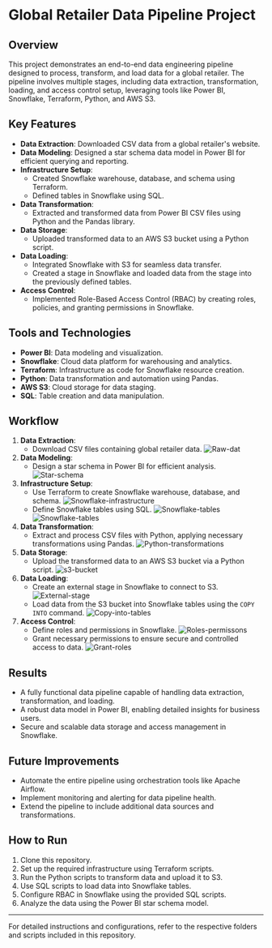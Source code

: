 # Global Retailer Data Pipeline Project

## Overview
This project demonstrates an end-to-end data engineering pipeline designed to process, transform, and load data for a global retailer. The pipeline involves multiple stages, including data extraction, transformation, loading, and access control setup, leveraging tools like Power BI, Snowflake, Terraform, Python, and AWS S3.

## Key Features
- **Data Extraction**: Downloaded CSV data from a global retailer's website.
- **Data Modeling**: Designed a star schema data model in Power BI for efficient querying and reporting.
- **Infrastructure Setup**:
  - Created Snowflake warehouse, database, and schema using Terraform.
  - Defined tables in Snowflake using SQL.
- **Data Transformation**:
  - Extracted and transformed data from Power BI CSV files using Python and the Pandas library.
- **Data Storage**:
  - Uploaded transformed data to an AWS S3 bucket using a Python script.
- **Data Loading**:
  - Integrated Snowflake with S3 for seamless data transfer.
  - Created a stage in Snowflake and loaded data from the stage into the previously defined tables.
- **Access Control**:
  - Implemented Role-Based Access Control (RBAC) by creating roles, policies, and granting permissions in Snowflake.

## Tools and Technologies
- **Power BI**: Data modeling and visualization.
- **Snowflake**: Cloud data platform for warehousing and analytics.
- **Terraform**: Infrastructure as code for Snowflake resource creation.
- **Python**: Data transformation and automation using Pandas.
- **AWS S3**: Cloud storage for data staging.
- **SQL**: Table creation and data manipulation.

## Workflow
1. **Data Extraction**: 
   - Download CSV files containing global retailer data.
    ![Raw-dat](./assets/images/raw-data.png)
2. **Data Modeling**:
   - Design a star schema in Power BI for efficient analysis.
    ![Star-schema](./assets/images/star_schema.png)
3. **Infrastructure Setup**:
   - Use Terraform to create Snowflake warehouse, database, and schema.
    ![Snowflake-infrastructure](./assets/images/snowflake-infrastructure.png)
   - Define Snowflake tables using SQL.
    ![Snowflake-tables](./assets/images/Snowflake-tables-1.png)
    ![Snowflake-tables](./assets/images/Snowflake-tables-2.png)
4. **Data Transformation**:
   - Extract and process CSV files with Python, applying necessary transformations using Pandas.
   ![Python-transformations](./assets/images/Python-transformations.png)
5. **Data Storage**:
   - Upload the transformed data to an AWS S3 bucket via a Python script.
   ![s3-bucket](./assets/images/s3-bucket.png)
6. **Data Loading**:
   - Create an external stage in Snowflake to connect to S3.
   ![External-stage](./assets/images/External-stage.png)
   - Load data from the S3 bucket into Snowflake tables using the `COPY INTO` command.
   ![Copy-into-tables](./assets/images/Copy-into-tables.png)
7. **Access Control**:
   - Define roles and permissions in Snowflake.
   ![Roles-permissons](./assets/images/Roles-permissons.png)
   - Grant necessary permissions to ensure secure and controlled access to data.
   ![Grant-roles](./assets/images/Grant-roles.png)

## Results
- A fully functional data pipeline capable of handling data extraction, transformation, and loading.
- A robust data model in Power BI, enabling detailed insights for business users.
- Secure and scalable data storage and access management in Snowflake.

## Future Improvements
- Automate the entire pipeline using orchestration tools like Apache Airflow.
- Implement monitoring and alerting for data pipeline health.
- Extend the pipeline to include additional data sources and transformations.

## How to Run
1. Clone this repository.
2. Set up the required infrastructure using Terraform scripts.
3. Run the Python scripts to transform data and upload it to S3.
4. Use SQL scripts to load data into Snowflake tables.
5. Configure RBAC in Snowflake using the provided SQL scripts.
6. Analyze the data using the Power BI star schema model.

---

For detailed instructions and configurations, refer to the respective folders and scripts included in this repository.
